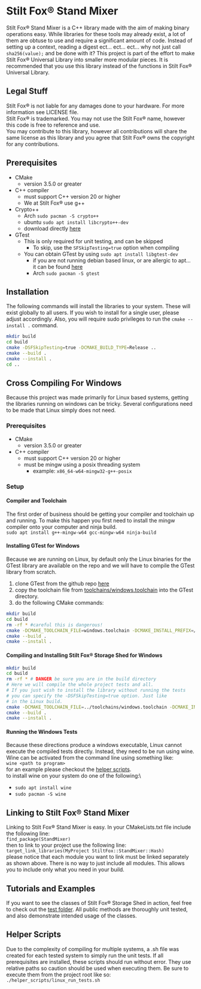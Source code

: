 # Stilt Fox&reg; Stand Mixer
Stilt Fox&reg; Stand Mixer is a C++ library made with the aim of making binary operations easy. While libraries for these
tools may already exist, a lot of them are obtuse to use and require a significant amount of code. Instead of setting up
a context, reading a digest ect... ect... ect... why not just call `sha256(value);` and be done with it? This project
is part of the effort to make Stilt Fox&reg; Universal Library into smaller more modular pieces. It is recommended that
you use this library instead of the functions in Stilt Fox&reg; Universal Library.

## Legal Stuff
Stilt Fox&reg; is not liable for any damages done to your hardware. For more information see LICENSE file.\
Stilt Fox&reg; is trademarked. You may not use the Stilt Fox&reg; name, however this code is free to reference and use.\
You may contribute to this library, however all contributions will share the same license as this library and you agree 
that Stilt Fox&reg; owns the copyright for any contributions.

## Prerequisites
- CMake
  - version 3.5.0 or greater
- C++ compiler
  - must support C++ version 20 or higher
  - We at Stilt Fox&reg; use g++
- Crypto++
  - Arch `sudo pacman -S crypto++`
  - ubuntu `sudo apt install libcrypto++-dev`
  - download directly [here](https://cryptopp.com/#download)
- GTest
    - This is only required for unit testing, and can be skipped
        - To skip, use the `SFSkipTesting=true` option when compiling
    - You can obtain GTest by using `sudo apt install libgtest-dev`
        - if you are not running debian based linux, or are allergic to apt... it can be found [here](https://github.com/google/googletest)
        - Arch `sudo pacman -S gtest`

## Installation
The following commands will install the libraries to your system. These will exist globally to all users. If you wish to
install for a single user, please adjust accordingly. Also, you will require sudo privileges to run the `cmake --install .`
command.
```bash
mkdir build
cd build
cmake -DSFSkipTesting=true -DCMAKE_BUILD_TYPE=Release .. 
cmake --build .
cmake --install .
cd ..
```

## Cross Compiling For Windows
Because this project was made primarily for Linux based systems, getting the libraries running on windows can be tricky. Several configurations need to be made that Linux simply does not need.

### Prerequisites
- CMake
    - version 3.5.0 or greater
- C++ compiler
    - must support C++ version 20 or higher
    - must be mingw using a posix threading system
        - example: `x86_64-w64-mingw32-g++-posix`

### Setup
#### Compiler and Toolchain
The first order of business should be getting your compiler and toolchain up and running. To make this happen you first need to install the mingw compiler onto your computer and ninja build.\
`sudo apt install g++-mingw-w64 gcc-mingw-w64 ninja-build`

#### Installing GTest for Windows
Because we are running on Linux, by default only the Linux binaries for the GTest library are available on the repo and we will have to compile the GTest library from scratch.
1. clone GTest from the github repo [here](https://github.com/google/googletest)
2. copy the toolchain file from [toolchains/windows.toolchain](toolchains) into the GTest directory.
3. do the following CMake commands:
```bash
mkdir build
cd build
rm -rf * #careful this is dangerous!
cmake -DCMAKE_TOOLCHAIN_FILE=windows.toolchain -DCMAKE_INSTALL_PREFIX=/usr/i686-w64-mingw32/ ..
cmake --build .
cmake --install .
```

#### Compiling and Installing Stilt Fox&reg; Storage Shed for Windows
```bash
mkdir build
cd build
rm -rf * # DANGER be sure you are in the build directory
# Here we will compile the whole project tests and all.
# If you just wish to install the library without running the tests
# you can specify the -DSFSkipTesting=true option. Just like
# in the Linux build.
cmake -DCMAKE_TOOLCHAIN_FILE=../toolchains/windows.toolchain -DCMAKE_INSTALL_PREFIX=/usr/i686-w64-mingw32/ -DCMAKE_BUILD_TYPE=Release -G Ninja ..
cmake --build .
cmake --install .
```

#### Running the Windows Tests
Because these directions produce a windows executable, Linux cannot execute the compiled tests directly. Instead, they 
need to be run using wine. Wine can be activated from the command line using something like:\
`wine <path to program>`\
for an example please checkout the [helper scripts](helper_scripts).\
to install wine on your system do one of the following:\
- `sudo apt install wine`
- `sudo pacman -S wine`

## Linking to Stilt Fox&reg; Stand Mixer
Linking to Stilt Fox&reg; Stand Mixer is easy. In your CMakeLists.txt file include the following line:\
`find_package(StandMixer)`\
then to link to your project use the following line:\
`target_link_libraries(MyProject StiltFox::StandMixer::Hash)`\
please notice that each module you want to link must be linked separately as shown above. There is no way to just include all
modules. This allows you to include only what you need in your build.

## Tutorials and Examples
If you want to see the classes of Stilt Fox&reg; Storage Shed in action, feel free to check out the [test folder](src/test). 
All public methods are thoroughly unit tested, and also demonstrate intended usage of the classes.

## Helper Scripts
Due to the complexity of compiling for multiple systems, a .sh file was created for each tested system to simply run the unit tests. If all prerequisites are installed, these scripts should run without error. They use relative paths so caution should be used when executing them. Be sure to execute them from the project root like so:\
`./helper_scripts/linux_run_tests.sh`